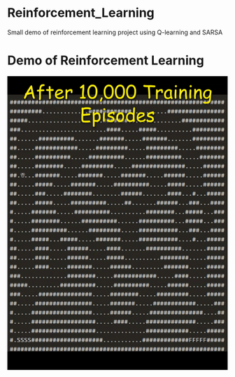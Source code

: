 # Reinforcement_Learning
Small demo of reinforcement learning project using Q-learning and SARSA

# Demo of Reinforcement Learning
![Demo of Reinforcement Learning](my-track_combined.GIF)
